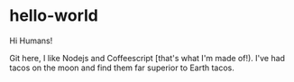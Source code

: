 # hello-world

Hi Humans!


Git here, I like Nodejs and Coffeescript [that's what I'm made of!).
I've had tacos on the moon and find them far superior to Earth tacos.
